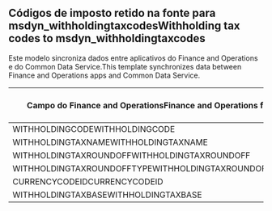 ## <a name="withholding-tax-codes-to-msdyn_withholdingtaxcodes"></a><span data-ttu-id="627ae-101">Códigos de imposto retido na fonte para msdyn_withholdingtaxcodes</span><span class="sxs-lookup"><span data-stu-id="627ae-101">Withholding tax codes to msdyn_withholdingtaxcodes</span></span>

<span data-ttu-id="627ae-102">Este modelo sincroniza dados entre aplicativos do Finance and Operations e do Common Data Service.</span><span class="sxs-lookup"><span data-stu-id="627ae-102">This template synchronizes data between Finance and Operations apps and Common Data Service.</span></span>

<span data-ttu-id="627ae-103">Campo do Finance and Operations</span><span class="sxs-lookup"><span data-stu-id="627ae-103">Finance and Operations field</span></span> | <span data-ttu-id="627ae-104">Tipo de mapa</span><span class="sxs-lookup"><span data-stu-id="627ae-104">Map type</span></span> | <span data-ttu-id="627ae-105">Outro campo Dynamics 365</span><span class="sxs-lookup"><span data-stu-id="627ae-105">Other Dynamics 365 field</span></span> | <span data-ttu-id="627ae-106">Valor padrão</span><span class="sxs-lookup"><span data-stu-id="627ae-106">Default value</span></span>
---|---|---|---
<span data-ttu-id="627ae-107">WITHHOLDINGCODE</span><span class="sxs-lookup"><span data-stu-id="627ae-107">WITHHOLDINGCODE</span></span> | = | <span data-ttu-id="627ae-108">msdyn_name</span><span class="sxs-lookup"><span data-stu-id="627ae-108">msdyn_name</span></span> | 
<span data-ttu-id="627ae-109">WITHHOLDINGTAXNAME</span><span class="sxs-lookup"><span data-stu-id="627ae-109">WITHHOLDINGTAXNAME</span></span> | = | <span data-ttu-id="627ae-110">msdyn_description</span><span class="sxs-lookup"><span data-stu-id="627ae-110">msdyn_description</span></span> | 
<span data-ttu-id="627ae-111">WITHHOLDINGTAXROUNDOFF</span><span class="sxs-lookup"><span data-stu-id="627ae-111">WITHHOLDINGTAXROUNDOFF</span></span> | = | <span data-ttu-id="627ae-112">msdyn_roundoff</span><span class="sxs-lookup"><span data-stu-id="627ae-112">msdyn_roundoff</span></span> | 
<span data-ttu-id="627ae-113">WITHHOLDINGTAXROUNDOFFTYPE</span><span class="sxs-lookup"><span data-stu-id="627ae-113">WITHHOLDINGTAXROUNDOFFTYPE</span></span> | >< | <span data-ttu-id="627ae-114">msdyn_roundofftype</span><span class="sxs-lookup"><span data-stu-id="627ae-114">msdyn_roundofftype</span></span> | 
<span data-ttu-id="627ae-115">CURRENCYCODEID</span><span class="sxs-lookup"><span data-stu-id="627ae-115">CURRENCYCODEID</span></span> | = | <span data-ttu-id="627ae-116">msdyn_currency.isocurrencycode</span><span class="sxs-lookup"><span data-stu-id="627ae-116">msdyn_currency.isocurrencycode</span></span> | 
<span data-ttu-id="627ae-117">WITHHOLDINGTAXBASE</span><span class="sxs-lookup"><span data-stu-id="627ae-117">WITHHOLDINGTAXBASE</span></span> | >< | <span data-ttu-id="627ae-118">msdyn_taxableamountorigin</span><span class="sxs-lookup"><span data-stu-id="627ae-118">msdyn_taxableamountorigin</span></span> | 
